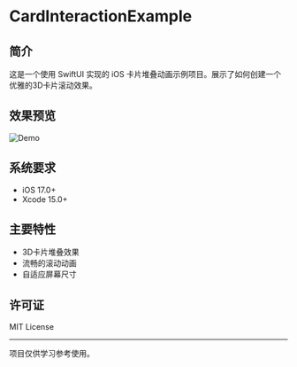 # CardInteractionExample

## 简介

这是一个使用 SwiftUI 实现的 iOS 卡片堆叠动画示例项目。展示了如何创建一个优雅的3D卡片滚动效果。

## 效果预览

![Demo](Demo.gif)

## 系统要求

- iOS 17.0+
- Xcode 15.0+

## 主要特性

- 3D卡片堆叠效果
- 流畅的滚动动画
- 自适应屏幕尺寸

## 许可证

MIT License

---
项目仅供学习参考使用。 